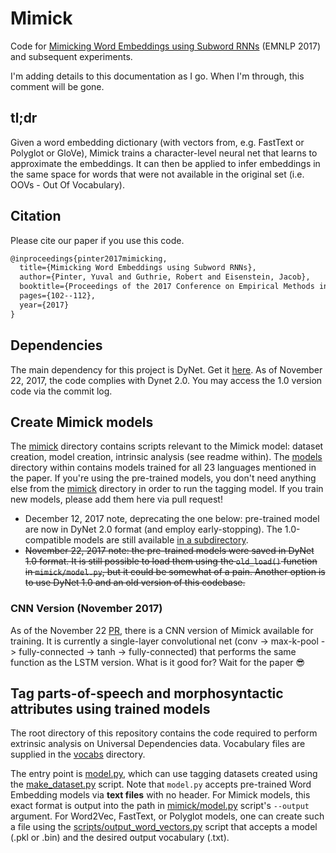 # Mimick
Code for [Mimicking Word Embeddings using Subword RNNs](http://www.aclweb.org/anthology/D17-1010) (EMNLP 2017) and subsequent experiments.

I'm adding details to this documentation as I go. When I'm through, this comment will be gone.

## tl;dr
Given a word embedding dictionary (with vectors from, e.g. FastText or Polyglot or GloVe), Mimick trains a character-level neural net that learns to approximate the embeddings. It can then be applied to infer embeddings in the same space for words that were not available in the original set (i.e. OOVs - Out Of Vocabulary).

## Citation

Please cite our paper if you use this code.

```latex
@inproceedings{pinter2017mimicking,
  title={Mimicking Word Embeddings using Subword RNNs},
  author={Pinter, Yuval and Guthrie, Robert and Eisenstein, Jacob},
  booktitle={Proceedings of the 2017 Conference on Empirical Methods in Natural Language Processing},
  pages={102--112},
  year={2017}
}
```

## Dependencies
The main dependency for this project is DyNet. Get it [here](http://dynet.readthedocs.io/en/latest/python.html). As of November 22, 2017, the code complies with Dynet 2.0. You may access the 1.0 version code via the commit log.

## Create Mimick models
The [mimick](mimick) directory contains scripts relevant to the Mimick model: dataset creation, model creation, intrinsic analysis (see readme within). The [models](mimick/models) directory within contains models trained for all 23 languages mentioned in the paper. If you're using the pre-trained models, you don't need anything else from the [mimick](mimick) directory in order to run the tagging model. If you train new models, please add them here via pull request!

* December 12, 2017 note, deprecating the one below: pre-trained model are now in DyNet 2.0 format (and employ early-stopping). The 1.0-compatible models are still available [in a subdirectory](mimick/models/dynet_v1).
* ~~November 22, 2017 note: the pre-trained models were saved in DyNet 1.0 format. It is still possible to load them using the `old_load()` function in `mimick/model.py`, but it could be somewhat of a pain. Another option is to use DyNet 1.0 and an old version of this codebase.~~

### CNN Version (November 2017)

As of the November 22 [PR](https://github.com/yuvalpinter/Mimick/pull/2), there is a CNN version of Mimick available for training. It is currently a single-layer convolutional net (conv -> max-k-pool -> fully-connected -> tanh -> fully-connected) that performs the same function as the LSTM version. What is it good for? Wait for the paper 😎

## Tag parts-of-speech and morphosyntactic attributes using trained models
The root directory of this repository contains the code required to perform extrinsic analysis on Universal Dependencies data. Vocabulary files are supplied in the [vocabs](vocabs) directory.

The entry point is [model.py](model.py), which can use tagging datasets created using the [make_dataset.py](make_dataset.py) script.
Note that `model.py` accepts pre-trained Word Embedding models via **text files** with no header. For Mimick models, this exact format is output into the path in [mimick/model.py](mimick/model.py) script's `--output` argument. For Word2Vec, FastText, or Polyglot models, one can create such a file using the [scripts/output_word_vectors.py](scripts/output_word_vectors.py) script that accepts a model (.pkl or .bin) and the desired output vocabulary (.txt).
